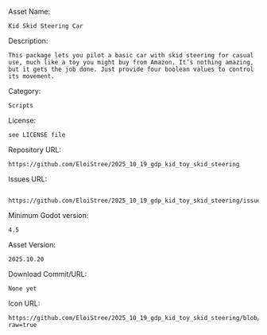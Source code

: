 Asset Name: 
```
Kid Skid Steering Car 
```

Description:
```
This package lets you pilot a basic car with skid steering for casual use, much like a toy you might buy from Amazon. It’s nothing amazing, but it gets the job done. Just provide four boolean values to control its movement.
```

Category: 
```
Scripts
```

License:
```
see LICENSE file
```

Repository URL:
```
https://github.com/EloiStree/2025_10_19_gdp_kid_toy_skid_steering
```

Issues URL:
```
 https://github.com/EloiStree/2025_10_19_gdp_kid_toy_skid_steering/issues

```

Minimum Godot version:
```
4.5 
```

Asset Version:
```
2025.10.20
```

Download Commit/URL:
```
None yet
```

Icon URL:
```
https://github.com/EloiStree/2025_10_19_gdp_kid_toy_skid_steering/blob/main/icon.png?raw=true
```
